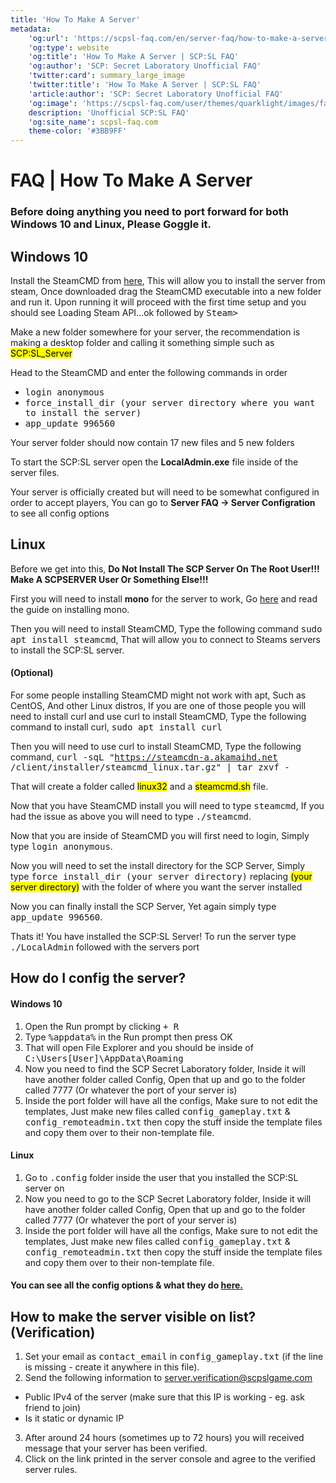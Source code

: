 ```yaml
---
title: 'How To Make A Server'
metadata:
    'og:url': 'https://scpsl-faq.com/en/server-faq/how-to-make-a-server'
    'og:type': website
    'og:title': 'How To Make A Server | SCP:SL FAQ'
    'og:author': 'SCP: Secret Laboratory Unofficial FAQ'
    'twitter:card': summary_large_image
    'twitter:title': 'How To Make A Server | SCP:SL FAQ'
    'article:author': 'SCP: Secret Laboratory Unofficial FAQ'
    'og:image': 'https://scpsl-faq.com/user/themes/quarklight/images/favicon.png'
    description: 'Unofficial SCP:SL FAQ'
    'og:site_name': scpsl-faq.com
    theme-color: '#3BB9FF'
---
```


<head>
    <script async src="https://arc.io/widget.min.js#fcrqEmJg"></script>
</head>

# **FAQ | How To Make A Server**

### Before doing anything you need to port forward for both Windows 10 and Linux, Please Goggle it.

## Windows 10
Install the SteamCMD from [here](https://steamcdn-a.akamaihd.net/client/installer/steamcmd.zip), This will allow you to install the server from steam, Once downloaded drag the SteamCMD executable into a new folder and run it. 
Upon running it will proceed with the first time setup and you should see Loading Steam API...ok followed by <kbd>Steam></kbd>

Make a new folder somewhere for your server, the recommendation is making a desktop folder and calling it something simple such as <mark>SCP:SL_Server</mark>

Head to the SteamCMD and enter the following commands in order
- <kbd>login anonymous</kbd>
- <kbd>force_install_dir (your server directory where you want to install the server)</kbd>
- <kbd>app_update 996560</kbd>

Your server folder should now contain 17 new files and 5 new folders


To start the SCP:SL server open the **LocalAdmin.exe** file inside of the server files.

Your server is officially created but will need to be somewhat configured in order to accept players, You can go to **Server FAQ -> Server Configration** to see all config options



## Linux 
Before we get into this, **Do Not Install The SCP Server On The Root User!!! Make A SCPSERVER User Or Something Else!!!**

First you will need to install **mono** for the server to work, Go [here](https://www.mono-project.com/download/stable/#download-lin-ubuntu) and read the guide on installing mono.

Then you will need to install SteamCMD, Type the following command <kbd>sudo apt install steamcmd</kbd>, That will allow you to connect to Steams servers to install the SCP:SL server.

#### (Optional)

For some people installing SteamCMD might not work with apt, Such as CentOS, And other Linux distros, If you are one of those people you will need to install curl and use curl to install SteamCMD, Type the following command to install curl, <kbd>sudo apt install curl</kbd>

Then you will need to use curl to install SteamCMD, Type the following command, <kbd>curl -sqL "https://steamcdn-a.akamaihd.net /client/installer/steamcmd_linux.tar.gz" | tar zxvf -</kbd>

That will create a folder called <mark>linux32</mark> and a <mark>steamcmd.sh</mark> file.


Now that you have SteamCMD install you will need to type <kbd>steamcmd</kbd>, If you had the issue as above you will need to type <kbd>./steamcmd</kbd>.

Now that you are inside of SteamCMD you will first need to login, Simply type <kbd>login anonymous</kbd>.

Now you will need to set the install directory for the SCP Server, Simply type <kbd>force_install_dir (your server directory)</kbd> replacing <mark>(your server directory)</mark> with the folder of where you want the server installed

Now you can finally install the SCP Server, Yet again simply type <kbd>app_update 996560</kbd>.

Thats it! You have installed the SCP:SL Server! To run the server type <kbd>./LocalAdmin</kbd> followed with the servers port

## How do I config the server?

#### Windows 10

1. Open the Run prompt by clicking <kbd> <i class="fab fa-windows"></i> + R</kbd>
2. Type <kbd>%appdata%</kbd> in the Run prompt then press OK
3. That will open File Explorer and you should be inside of <kbd>C:\Users\[User]\AppData\Roaming</kbd>
4. Now you need to find the SCP Secret Laboratory folder, Inside it will have another folder called Config, Open that up and go to the folder called 7777 (Or whatever the port of your server is)
5. Inside the port folder will have all the configs, Make sure to not edit the templates, Just make new files called <kbd>config_gameplay.txt</kbd> & <kbd>config_remoteadmin.txt</kbd> then copy the stuff inside the template files and copy them over to their non-template file.

#### Linux


1. Go to <kbd>.config</kbd> folder inside the user that you installed the SCP:SL server on
2. Now you need to go to the SCP Secret Laboratory folder, Inside it will have another folder called Config, Open that up and go to the folder called 7777 (Or whatever the port of your server is)
3. Inside the port folder will have all the configs, Make sure to not edit the templates, Just make new files called <kbd>config_gameplay.txt</kbd> & <kbd>config_remoteadmin.txt</kbd> then copy the stuff inside the template files and copy them over to their non-template file.

#### You can see all the config options & what they do [here.](/server-faq/server-configuration)

## How to make the server visible on list? (Verification)

1. Set your email as <kbd>contact_email</kbd> in <kbd>config_gameplay.txt</kbd> (if the line is missing - create it anywhere in this file).
2. Send the following information to server.verification@scpslgame.com
* Public IPv4 of the server (make sure that this IP is working - eg. ask friend to join)
* Is it static or dynamic IP
3. After around 24 hours (sometimes up to 72 hours) you will received message that your server has been verified.
4. Click on the link printed in the server console and agree to the verified server rules.
